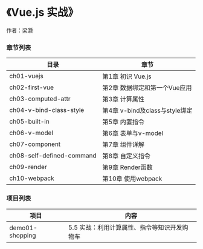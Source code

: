 # 《Vue.js 实战》

作者：梁灏

### 章节列表

|目录					|章节							|
|-----------------------|-------------------------------|
|ch01-vuejs 			|第1章 初识 Vue.js 				|
|ch02-first-vue			|第2章 数据绑定和第一个Vue应用	|
|ch03-computed-attr		|第3章 计算属性					|
|ch04-v-bind-class-style|第4章 v-bind及class与style绑定	|
|ch05-built-in			|第5章 内置指令   				|
|ch06-v-model			|第6章 表单与v-model   			|
|ch07-component			|第7章 组件详解   				|
|ch08-self-defined-command|第8章 自定义指令             |
|ch09-render            |第9章 Render函数               |
|ch10-webpack           |第10章 使用webpack             |


### 项目列表

|项目					|内容										|
|-----------------------|-------------------------------------------|
|demo01-shopping		|5.5 实战：利用计算属性、指令等知识开发购物车		|

